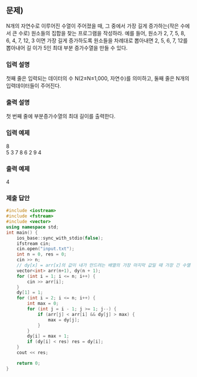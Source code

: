 ﻿## 문제)
N개의 자연수로 이루어진 수열이 주어졌을 때, 그 중에서 가장 길게 증가하는(작은 수에서 큰
수로) 원소들의 집합을 찾는 프로그램을 작성하라. 예를 들어, 원소가 2, 7, 5, 8, 6, 4, 7,
12, 3 이면 가장 길게 증가하도록 원소들을 차례대로 뽑아내면 2, 5, 6, 7, 12를 뽑아내어 길
이가 5인 최대 부분 증가수열을 만들 수 있다.

### 입력 설명
첫째 줄은 입력되는 데이터의 수 N(2≤N≤1,000, 자연수)를 의미하고,
둘째 줄은 N개의 입력데이터들이 주어진다. 

### 출력 설명
첫 번째 줄에 부분증가수열의 최대 길이를 출력한다.

### 입력 예제
8\
5 3 7 8 6 2 9 4

### 출력 예제
4

### 제출 답안
``` Cpp
#include <iostream>
#include <fstream>
#include <vector>
using namespace std;
int main() {
    ios_base::sync_with_stdio(false);
    ifstream cin;
    cin.open("input.txt");
    int n = 0, res = 0;
    cin >> n;
    // dy[x] = arr[x]의 값이 내가 만드려는 배열의 가장 마지막 값일 때 가장 긴 수열의 길이 값
    vector<int> arr(n+1), dy(n + 1);
    for (int i = 1; i <= n; i++) {
        cin >> arr[i];
    }
    dy[1] = 1;
    for (int i = 2; i <= n; i++) {
        int max = 0;
        for (int j = i - 1; j >= 1; j--) {
            if (arr[j] < arr[i] && dy[j] > max) {
                max = dy[j];
            }
        }
        dy[i] = max + 1;
        if (dy[i] < res) res = dy[i];
    }
    cout << res;

    return 0;
}

```